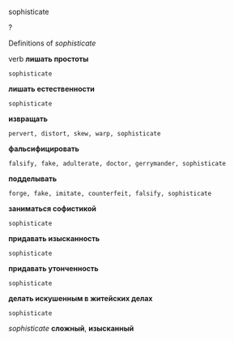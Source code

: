 sophisticate

?


Definitions of _sophisticate_

verb
**лишать простоты**

    sophisticate
**лишать естественности**

    sophisticate
**извращать**

    pervert, distort, skew, warp, sophisticate
**фальсифицировать**

    falsify, fake, adulterate, doctor, gerrymander, sophisticate
**подделывать**

    forge, fake, imitate, counterfeit, falsify, sophisticate
**заниматься софистикой**

    sophisticate
**придавать изысканность**

    sophisticate
**придавать утонченность**

    sophisticate
**делать искушенным в житейских делах**

    sophisticate

_sophisticate_
**сложный**, **изысканный**